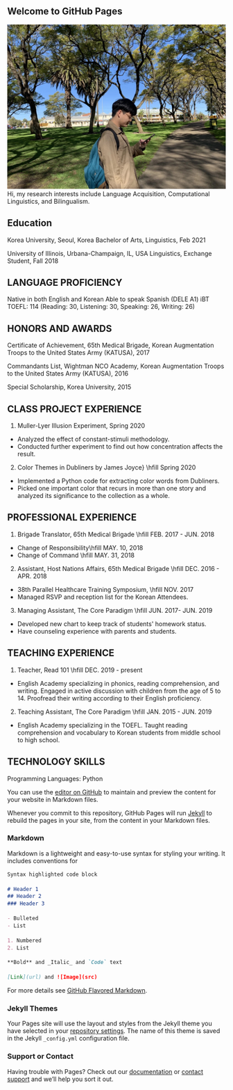 ## Welcome to GitHub Pages
![main](./main.jpeg)
Hi, my research interests include Language Acquisition, Computational Linguistics, and Bilingualism.

## Education
Korea University, Seoul, Korea
Bachelor of Arts, Linguistics, Feb 2021

University of Illinois, Urbana-Champaign, IL, USA
Linguistics, Exchange Student, Fall 2018

## LANGUAGE PROFICIENCY
Native in both English and Korean
Able to speak Spanish (DELE A1)
iBT TOEFL: 114 (Reading: 30, Listening: 30, Speaking: 26, Writing: 26)


## HONORS AND AWARDS
Certificate of Achievement, 65th Medical Brigade, Korean Augmentation Troops to the United States Army (KATUSA), 2017

Commandants List, Wightman NCO Academy, Korean Augmentation Troops to the United States Army (KATUSA), 2016

Special Scholarship, Korea University, 2015
 
## CLASS PROJECT EXPERIENCE

1. Muller-Lyer Illusion Experiment, Spring 2020
- Analyzed the effect of constant-stimuli methodology.
- Conducted further experiment to find out how concentration affects the result.
2. Color Themes in Dubliners by James Joyce} \hfill Spring 2020
- Implemented a Python code for extracting color words from Dubliners.
- Picked one important color that recurs in more than one story and analyzed its significance to the collection as a whole. 

## PROFESSIONAL EXPERIENCE

1. Brigade Translator, 65th Medical Brigade \hfill FEB. 2017 - JUN. 2018
- Change of Responsibility\hfill MAY. 10, 2018
- Change of Command \hfill MAY. 31, 2018
2. Assistant, Host Nations Affairs, 65th Medical Brigade \hfill DEC. 2016 - APR. 2018
- 38th Parallel Healthcare Training Symposium, \hfill NOV. 2017
- Managed RSVP and reception list for the Korean Attendees. 
3. Managing Assistant, The Core Paradigm \hfill JUN. 2017- JUN. 2019
- Developed new chart to keep track of students' homework status. 
- Have counseling experience with parents and students.

## TEACHING EXPERIENCE

1. Teacher, Read 101 \hfill DEC. 2019 - present
- English Academy specializing in phonics, reading comprehension, and writing. Engaged in active discussion with children from the age of 5 to 14. Proofread their writing according to their English proficiency.

2. Teaching Assistant, The Core Paradigm \hfill JAN. 2015 - JUN. 2019
- English Academy specializing in the TOEFL. Taught reading comprehension and vocabulary to Korean students from middle school to high school.

## TECHNOLOGY SKILLS 

Programming Languages: Python


You can use the [editor on GitHub](https://github.com/cgatespark/chanheepark.github.io/edit/master/README.md) to maintain and preview the content for your website in Markdown files.

Whenever you commit to this repository, GitHub Pages will run [Jekyll](https://jekyllrb.com/) to rebuild the pages in your site, from the content in your Markdown files.

### Markdown

Markdown is a lightweight and easy-to-use syntax for styling your writing. It includes conventions for

```markdown
Syntax highlighted code block

# Header 1
## Header 2
### Header 3

- Bulleted
- List

1. Numbered
2. List

**Bold** and _Italic_ and `Code` text

[Link](url) and ![Image](src)
```

For more details see [GitHub Flavored Markdown](https://guides.github.com/features/mastering-markdown/).

### Jekyll Themes

Your Pages site will use the layout and styles from the Jekyll theme you have selected in your [repository settings](https://github.com/cgatespark/chanheepark.github.io/settings). The name of this theme is saved in the Jekyll `_config.yml` configuration file.

### Support or Contact

Having trouble with Pages? Check out our [documentation](https://docs.github.com/categories/github-pages-basics/) or [contact support](https://github.com/contact) and we’ll help you sort it out.
